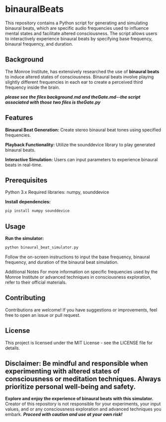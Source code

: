 # binauralBeats
This repository contains a Python script for generating and simulating binaural beats, which are specific audio frequencies used to influence mental states and facilitate altered consciousness. The script allows users to interactively experience binaural beats by specifying base frequency, binaural frequency, and duration.

## Background
The Monroe Institute, has extensively researched the use of **binaural beats** to induce altered states of consciousness. Binaural beats involve playing slightly different frequencies in each ear to create a perceived third frequency inside the brain.

***please see the files background.md and theGate.md--the script associated with those two files is theGate.py***
## Features
**Binaural Beat Generation:** Create stereo binaural beat tones using specified frequencies.

**Playback Functionality:** Utilize the sounddevice library to play generated binaural beats.

**Interactive Simulation:** Users can input parameters to experience binaural beats in real-time.

## Prerequisites
Python 3.x
Required libraries: numpy, sounddevice

**Install dependencies:**
```bash
pip install numpy sounddevice
```
## Usage
**Run the simulator:**
```bash
python binaural_beat_simulator.py
```
Follow the on-screen instructions to input the base frequency, binaural frequency, and duration of the binaural beat simulation.

Additional Notes
For more information on specific frequencies used by the Monroe Institute or advanced techniques in consciousness exploration, refer to their official materials.

## Contributing
Contributions are welcome! If you have suggestions or improvements, feel free to open an issue or pull request.

## License
This project is licensed under the MIT License - see the LICENSE file for details.

## Disclaimer: Be mindful and responsible when experimenting with altered states of consciousness or meditation techniques. Always prioritize personal well-being and safety.

**Explore and enjoy the experience of binaural beats with this simulator.** Creator of this repository is not responsible for your experiments, your input values, and or any consciousness exploration and advanced techniques you embark. ***Proceed with caution and use at your own risk!***
